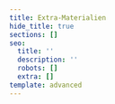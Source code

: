 ```yaml
---
title: Extra-Materialien
hide_title: true
sections: []
seo:
  title: ''
  description: ''
  robots: []
  extra: []
template: advanced
---
```

